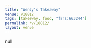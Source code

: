 ```yaml
---
title: "Wendy's Takeaway"
venue: v18812
tags: [takeaway, food, "fhrs:663244"]
permalink: /v/18812/
layout: venue
---
```

null